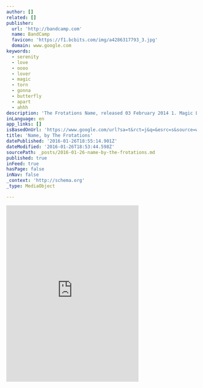 ```yaml
---
author: []
related: []
publisher:
  url: 'http://bandcamp.com'
  name: BandCamp
  favicon: 'https://f1.bcbits.com/img/a4286317793_3.jpg'
  domain: www.google.com
keywords:
  - serenity
  - love
  - oooo
  - lover
  - magic
  - torn
  - gonna
  - butterfly
  - apart
  - ahhh
description: 'The Frotations Name, released 03 February 2014 1. Magic Lover (Live) 2. Serenity 3. Name 4. Butterfly Effect Booking/Management Contact: TheFrotations@gmail.com'
inLanguage: en
app_links: []
isBasedOnUrl: 'https://www.google.com/url?sa=t&rct=j&q=&esrc=s&source=web&cd=1&cad=rja&uact=8&ved=0ahUKEwj17syhk8jKAhUDcD4KHeCpCXIQFggcMAA&url=https%3A%2F%2Fthefrotations.bandcamp.com%2F&usg=AFQjCNGWRCKP98OIK7WiOne-S1RstsG6pg&sig2=xlch3a6bD5Cg66LpYd2-jA&bvm=bv.112454388,d.cWw'
title: 'Name, by The Frotations'
datePublished: '2016-01-26T18:55:14.901Z'
dateModified: '2016-01-26T18:53:44.598Z'
sourcePath: _posts/2016-01-26-name-by-the-frotations.md
published: true
inFeed: true
hasPage: false
inNav: false
_context: 'http://schema.org'
_type: MediaObject

---
```

<iframe src="https://cdn.embedly.com/widgets/media.html?src=https%3A%2F%2Fbandcamp.com%2FEmbeddedPlayer%2Fv%3D2%2Falbum%3D3888280591%2Fsize%3Dlarge%2Flinkcol%3D0084B4%2Fnotracklist%3Dtrue%2Ftwittercard%3Dtrue%2F&amp;url=https%3A%2F%2Fthefrotations.bandcamp.com%2F&amp;image=https%3A%2F%2Ff1.bcbits.com%2Fimg%2Fa4286317793_5.jpg&amp;key=b7d04c9b404c499eba89ee7072e1c4f7&amp;type=text%2Fhtml&amp;schema=bandcamp" width="350" height="467" scrolling="no" frameborder="0" allowfullscreen="allowfullscreen" style=""></iframe>
